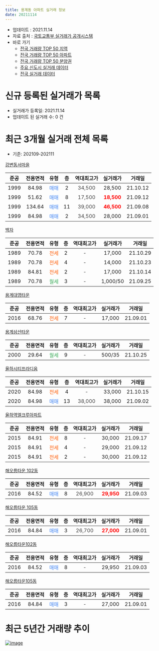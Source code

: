 ```yaml
---
title: 용계동 아파트 실거래 정보
date: 20211114
---
```


* 업데이트 : 2021.11.14
* 자료 출처 : [국토교통부 실거래가 공개시스템](http://rt.molit.go.kr)
* 바로 가기
    * [전국 거래량 TOP 50 지역](https://apt-info.github.io/apt-trade-info/tr)
    * [전국 거래량 TOP 50 아파트](https://apt-info.github.io/apt-trade-info/ta)
    * [전국 거래량 TOP 50 분양권](https://apt-info.github.io/apt-trade-info/tb)
    * [주요 신도시 실거래 데이터](https://apt-info.github.io/apt-trade-info/newtown)
    * [전국 실거래 데이터](https://apt-info.github.io/apt-trade-info/all)



<script async src="https://pagead2.googlesyndication.com/pagead/js/adsbygoogle.js"></script>
<!-- 기본광고 -->
<ins class="adsbygoogle"
     style="display:block"
     data-ad-client="ca-pub-1142216861245946"
     data-ad-slot="4805727019"
     data-ad-format="auto"
     data-full-width-responsive="true"></ins>
<script>
     (adsbygoogle = window.adsbygoogle || []).push({});
</script>


# 신규 등록된 실거래가 목록

* 실거래가 등록일: 2021.11.14
* 업데이트 된 실거래 수: 0 건




<script async src="https://pagead2.googlesyndication.com/pagead/js/adsbygoogle.js"></script>
<!-- 기본광고 -->
<ins class="adsbygoogle"
     style="display:block"
     data-ad-client="ca-pub-1142216861245946"
     data-ad-slot="4805727019"
     data-ad-format="auto"
     data-full-width-responsive="true"></ins>
<script>
     (adsbygoogle = window.adsbygoogle || []).push({});
</script>


# 최근 3개월 실거래 전체 목록
* 기준: 202109-202111


[강변동서마을](https://search.naver.com/search.naver?query=%EA%B0%95%EB%B3%80%EB%8F%99%EC%84%9C%EB%A7%88%EC%9D%84)

|준공|전용면적|유형|층|역대최고가|실거래가|거래일|
|:---:|:---:|:---:|:---:|:---:|:---:|:---:|
|1999|84.98|<span style="color:#4285F3">매매</span>|2|<span style="color:#444444">34,500</span>|28,500|21.10.12|
|1999|51.62|<span style="color:#4285F3">매매</span>|8|<span style="color:#444444">17,500</span>|<b><span style="color:#FF0000">18,500</span></b>|21.09.12|
|1999|134.64|<span style="color:#4285F3">매매</span>|11|<span style="color:#444444">39,000</span>|<b><span style="color:#FF0000">46,500</span></b>|21.09.08|
|1999|84.98|<span style="color:#4285F3">매매</span>|2|<span style="color:#444444">34,500</span>|28,000|21.09.01|

[백자](https://search.naver.com/search.naver?query=%EB%B0%B1%EC%9E%90)

|준공|전용면적|유형|층|역대최고가|실거래가|거래일|
|:---:|:---:|:---:|:---:|:---:|:---:|:---:|
|1989|70.78|<span style="color:#FF5A00">전세</span>|2|<span style="color:#444444">-</span>|17,000|21.10.29|
|1989|70.78|<span style="color:#FF5A00">전세</span>|4|<span style="color:#444444">-</span>|14,000|21.10.23|
|1989|84.81|<span style="color:#FF5A00">전세</span>|2|<span style="color:#444444">-</span>|17,000|21.10.14|
|1989|70.78|<span style="color:#34A853">월세</span>|3|<span style="color:#444444">-</span>|1,000/50|21.09.25|

[용계대영타운](https://search.naver.com/search.naver?query=%EC%9A%A9%EA%B3%84%EB%8C%80%EC%98%81%ED%83%80%EC%9A%B4)

|준공|전용면적|유형|층|역대최고가|실거래가|거래일|
|:---:|:---:|:---:|:---:|:---:|:---:|:---:|
|2016|68.76|<span style="color:#FF5A00">전세</span>|7|<span style="color:#444444">-</span>|17,000|21.09.01|

[용계삼산타운](https://search.naver.com/search.naver?query=%EC%9A%A9%EA%B3%84%EC%82%BC%EC%82%B0%ED%83%80%EC%9A%B4)

|준공|전용면적|유형|층|역대최고가|실거래가|거래일|
|:---:|:---:|:---:|:---:|:---:|:---:|:---:|
|2000|29.64|<span style="color:#34A853">월세</span>|9|<span style="color:#444444">-</span>|500/35|21.10.25|

[율하시티프라디움](https://search.naver.com/search.naver?query=%EC%9C%A8%ED%95%98%EC%8B%9C%ED%8B%B0%ED%94%84%EB%9D%BC%EB%94%94%EC%9B%80)

|준공|전용면적|유형|층|역대최고가|실거래가|거래일|
|:---:|:---:|:---:|:---:|:---:|:---:|:---:|
|2020|84.98|<span style="color:#FF5A00">전세</span>|4|<span style="color:#444444">-</span>|33,000|21.10.15|
|2020|84.98|<span style="color:#4285F3">매매</span>|13|<span style="color:#444444">38,000</span>|38,000|21.09.02|

[율하역엘크루아파트](https://search.naver.com/search.naver?query=%EC%9C%A8%ED%95%98%EC%97%AD%EC%97%98%ED%81%AC%EB%A3%A8%EC%95%84%ED%8C%8C%ED%8A%B8)

|준공|전용면적|유형|층|역대최고가|실거래가|거래일|
|:---:|:---:|:---:|:---:|:---:|:---:|:---:|
|2015|84.91|<span style="color:#FF5A00">전세</span>|8|<span style="color:#444444">-</span>|30,000|21.09.17|
|2015|84.91|<span style="color:#FF5A00">전세</span>|4|<span style="color:#444444">-</span>|29,000|21.09.12|
|2015|84.91|<span style="color:#FF5A00">전세</span>|2|<span style="color:#444444">-</span>|30,000|21.09.12|

[해오름타운 102동](https://search.naver.com/search.naver?query=%ED%95%B4%EC%98%A4%EB%A6%84%ED%83%80%EC%9A%B4+102%EB%8F%99)

|준공|전용면적|유형|층|역대최고가|실거래가|거래일|
|:---:|:---:|:---:|:---:|:---:|:---:|:---:|
|2016|84.52|<span style="color:#4285F3">매매</span>|8|<span style="color:#444444">26,900</span>|<b><span style="color:#FF0000">29,950</span></b>|21.09.03|

[해오름타운 105동](https://search.naver.com/search.naver?query=%ED%95%B4%EC%98%A4%EB%A6%84%ED%83%80%EC%9A%B4+105%EB%8F%99)

|준공|전용면적|유형|층|역대최고가|실거래가|거래일|
|:---:|:---:|:---:|:---:|:---:|:---:|:---:|
|2016|84.84|<span style="color:#4285F3">매매</span>|3|<span style="color:#444444">26,700</span>|<b><span style="color:#FF0000">27,000</span></b>|21.09.01|

[해오름타운102동](https://search.naver.com/search.naver?query=%ED%95%B4%EC%98%A4%EB%A6%84%ED%83%80%EC%9A%B4102%EB%8F%99)

|준공|전용면적|유형|층|역대최고가|실거래가|거래일|
|:---:|:---:|:---:|:---:|:---:|:---:|:---:|
|2016|84.52|<span style="color:#4285F3">매매</span>|8|<span style="color:#444444">-</span>|29,950|21.09.03|

[해오름타운105동](https://search.naver.com/search.naver?query=%ED%95%B4%EC%98%A4%EB%A6%84%ED%83%80%EC%9A%B4105%EB%8F%99)

|준공|전용면적|유형|층|역대최고가|실거래가|거래일|
|:---:|:---:|:---:|:---:|:---:|:---:|:---:|
|2016|84.84|<span style="color:#4285F3">매매</span>|3|<span style="color:#444444">-</span>|27,000|21.09.01|



<script async src="https://pagead2.googlesyndication.com/pagead/js/adsbygoogle.js"></script>
<!-- 기본광고 -->
<ins class="adsbygoogle"
     style="display:block"
     data-ad-client="ca-pub-1142216861245946"
     data-ad-slot="4805727019"
     data-ad-format="auto"
     data-full-width-responsive="true"></ins>
<script>
     (adsbygoogle = window.adsbygoogle || []).push({});
</script>


# 최근 5년간 거래량 추이


<div style="width:100%;">
    <canvas id="deal_progress" height="200"></canvas>
</div>

<script>
new Chart(document.getElementById("deal_progress"), {
    type: 'line',
    data: {
        labels: ['16.01','16.02','16.03','16.04','16.05','16.06','16.07','16.08','16.09','16.10','16.11','16.12','17.01','17.02','17.03','17.04','17.05','17.06','17.07','17.08','17.09','17.10','17.11','17.12','18.01','18.02','18.03','18.04','18.05','18.06','18.07','18.08','18.09','18.10','18.11','18.12','19.01','19.02','19.03','19.04','19.05','19.06','19.07','19.08','19.09','19.10','19.11','19.12','20.01','20.02','20.03','20.04','20.05','20.06','20.07','20.08','20.09','20.10','20.11','20.12','21.01','21.02','21.03','21.04','21.05','21.06','21.07','21.08','21.09','21.10'],
        datasets: [{
            label: '매매/분양권',
            data: [29,13,18,15,1,1,11,6,9,9,3,2,5,9,8,6,11,8,16,8,3,15,8,7,11,11,8,10,9,10,10,13,8,18,11,8,10,6,8,7,5,8,9,11,5,11,17,16,17,17,7,15,25,23,26,20,23,17,22,21,6,13,8,9,8,11,4,3,8,1],
            borderColor: "rgba(66, 133, 243, 1)",
            backgroundColor: "rgba(66, 133, 243, 0.05)",
            borderWidth: 1,
            pointRadius: 0,
            fill: false,
            lineTension: 0
        },{
            label: '전/월세',
            data: [30,25,11,7,10,12,14,15,6,12,8,5,4,7,4,3,2,2,3,6,4,3,7,4,19,11,14,2,3,5,6,3,7,6,4,3,4,3,3,6,2,4,0,2,2,1,4,8,8,10,2,4,8,9,9,9,7,5,3,4,4,8,2,3,3,5,7,7,5,5],
            borderColor: "rgba(255, 90, 0, 1)",
            backgroundColor: "rgba(255, 90, 0, 0.05)",
            borderWidth: 1,
            pointRadius: 0,
            fill: false,
            lineTension: 0
        },{
            label: '합계',
            data: [59,38,29,22,11,13,25,21,15,21,11,7,9,16,12,9,13,10,19,14,7,18,15,11,30,22,22,12,12,15,16,16,15,24,15,11,14,9,11,13,7,12,9,13,7,12,21,24,25,27,9,19,33,32,35,29,30,22,25,25,10,21,10,12,11,16,11,10,13,6],
            borderColor: "rgba(0, 0, 0, 1)",
            backgroundColor: "rgba(0, 0, 0, 0.03)",
            borderWidth: 0.1,
            pointRadius: 0,
            fill: true,
            lineTension: 0
        }
        ]
    },
    options: {
        responsive: true,
        title: {
            display: false
        },
        tooltips: {
            mode: 'index',
            intersect: false
        },
        hover: {
            mode: 'nearest',
            intersect: true
        },
        scales: {
            xAxes: [{
                display: true,
                scaleLabel: {
                    display: true,
                    labelString: '년/월'
                }
            }],
            yAxes: [{
                display: true,
                ticks: {
                    suggestedMin: 0,
                },
                scaleLabel: {
                    display: true,
                    labelString: '실거래 수'
                }
            }]
        }
    }
});

</script>


[![image](https://apt-info.github.io/images/2020-01-03-apt-trade-info/1024x500.png)](https://play.google.com/store/apps/details?id=com.aptinfo.apttradeinfo)


